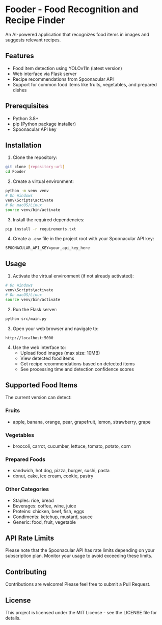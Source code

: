 # Fooder - Food Recognition and Recipe Finder

An AI-powered application that recognizes food items in images and suggests relevant recipes.

## Features

- Food item detection using YOLOv11n (latest version)
- Web interface via Flask server
- Recipe recommendations from Spoonacular API
- Support for common food items like fruits, vegetables, and prepared dishes

## Prerequisites

- Python 3.8+
- pip (Python package installer)
- Spoonacular API key

## Installation

1. Clone the repository:
```bash
git clone [repository-url]
cd Fooder
```

2. Create a virtual environment:
```bash
python -m venv venv
# On Windows
venv\Scripts\activate
# On macOS/Linux
source venv/bin/activate
```

3. Install the required dependencies:
```bash
pip install -r requirements.txt
```

4. Create a `.env` file in the project root with your Spoonacular API key:
```
SPOONACULAR_API_KEY=your_api_key_here
```

## Usage

1. Activate the virtual environment (if not already activated):
```bash
# On Windows
venv\Scripts\activate
# On macOS/Linux
source venv/bin/activate
```

2. Run the Flask server:
```bash
python src/main.py
```

3. Open your web browser and navigate to:
```
http://localhost:5000
```

4. Use the web interface to:
   - Upload food images (max size: 10MB)
   - View detected food items
   - Get recipe recommendations based on detected items
   - See processing time and detection confidence scores

## Supported Food Items

The current version can detect:

### Fruits
- apple, banana, orange, pear, grapefruit, lemon, strawberry, grape

### Vegetables
- broccoli, carrot, cucumber, lettuce, tomato, potato, corn

### Prepared Foods
- sandwich, hot dog, pizza, burger, sushi, pasta
- donut, cake, ice cream, cookie, pastry

### Other Categories
- Staples: rice, bread
- Beverages: coffee, wine, juice
- Proteins: chicken, beef, fish, eggs
- Condiments: ketchup, mustard, sauce
- Generic: food, fruit, vegetable

## API Rate Limits

Please note that the Spoonacular API has rate limits depending on your subscription plan. Monitor your usage to avoid exceeding these limits.

## Contributing

Contributions are welcome! Please feel free to submit a Pull Request.

## License

This project is licensed under the MIT License - see the LICENSE file for details.

